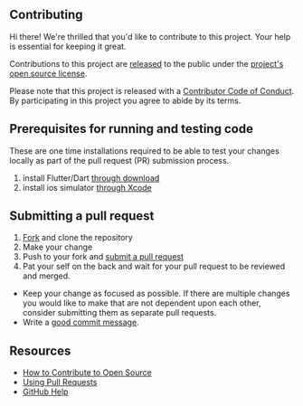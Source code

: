 ## Contributing

[fork]: https://github.com/github/startups-content/fork
[pr]: https://github.com/github/startups-content/compare
[code-of-conduct]: CODE_OF_CONDUCT.md

Hi there! We're thrilled that you'd like to contribute to this project. Your help is essential for keeping it great.

Contributions to this project are [released](https://help.github.com/articles/github-terms-of-service/#6-contributions-under-repository-license) to the public under the [project's open source license](LICENSE.md).

Please note that this project is released with a [Contributor Code of Conduct][code-of-conduct]. By participating in this project you agree to abide by its terms.

## Prerequisites for running and testing code

These are one time installations required to be able to test your changes locally as part of the pull request (PR) submission process.

1. install Flutter/Dart [through download](https://flutter.dev/docs/get-started/install)
2. install ios simulator [through Xcode](https://developer.apple.com/xcode/)

## Submitting a pull request

1. [Fork][fork] and clone the repository
2. Make your change
3. Push to your fork and [submit a pull request][pr]
4. Pat your self on the back and wait for your pull request to be reviewed and merged.

- Keep your change as focused as possible. If there are multiple changes you would like to make that are not dependent upon each other, consider submitting them as separate pull requests.
- Write a [good commit message](http://tbaggery.com/2008/04/19/a-note-about-git-commit-messages.html).

## Resources

- [How to Contribute to Open Source](https://opensource.guide/how-to-contribute/)
- [Using Pull Requests](https://help.github.com/articles/about-pull-requests/)
- [GitHub Help](https://help.github.com)